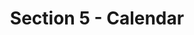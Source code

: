 ---
layout: schedule
title: Section 5 - Calendar
parent: Calendar
permalink: /calendar/s5
instructor: Prof Wand
location: Virtually - See Canvas for Zoom Link
dates: Thursday 6:00pm-9:20pm
weeks:
  # Each key in this dictionary is a week, and then eaach week has a key in [Mon, Tue, Wed, Thu, Fri].
  # Each day has keys `date` and `content`. The date is shown on the schedule, and `content` is a key into the yml file in _data/modules.yml. `content` may be an array.
  # Each day can also have a `note` field, which is shown in italics on the calendar.
  # This schedule data is unioned with the deadlines in _data/config.yml
  '1':
    Thu:
      date: 2022/09/08
      content: [1a,1b]
  '2':
    Thu:
      date: 2022/09/15
      content: [2a,2b]
  '3':
    Thu:
      date: 2022/09/22
      content: [3a,3b]
  '4':
    Thu:
      date: 2022/09/29
      content: [4a,4b]
  '5':
    Thu:
      date: 2022/10/06
      content: [5a,5b]
  '6':
    Thu:
      date: 2022/10/13
      content: [6a,6b]
  '7':
    Thu:
      date: 2022/10/20
      content: [7a,8a]
  '8':
    Thu:
      date: 2022/10/27
      content: [7b,8b]
  '9':
    Thu:
      date: 2022/11/03
      content: [9a]
  '10':
    Thu:
      date: 2022/11/10
      content: [9b,10a]
  '11':
    Thu:
      date: 2022/11/17
      content: [11a,12b]
  '12':
    Thu:
      date: 2022/11/24
      content: thanksgiving
  '13':
    Thu:
      date: 2022/12/01
      content: [13b]
---